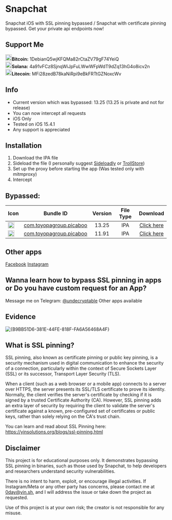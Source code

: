 # Snapchat

Snapchat iOS with SSL pinning bypassed / Snapchat with certificate pinning bypassed.
Get your private api endpoints now!

## Support Me
<img src="https://cdn-icons-png.flaticon.com/512/5968/5968260.png" width="20">**Bitcoin:** 1DebianQ5wjKFQMa82rCtaZV79gF74YeiQ   
<img src="https://upload.wikimedia.org/wikipedia/en/thumb/b/b9/Solana_logo.png/252px-Solana_logo.png" width="20">**Solana:** 4a91vFCz8SjnqWiJpFuLWwWFpWdT9dZq13hG4o8icv2n   
<img src="https://cdn.freebiesupply.com/logos/large/2x/litecoin-logo-png-transparent.png" width="20">**Litecoin:** MFi28zedB78kaNiRpi9eBkFRTtGZNoxcWv   

## Info

- Current version which was bypassed: 13.25 (13.25 is private and not for release)
- You can now intercept all requests
- iOS Only
- Tested on iOS 15.4.1
- Any support is appreciated
 
## Installation
1. Download the IPA file
2. Sideload the file (I personally suggest [Sideloadly](https://sideloadly.io/) or [TrollStore](https://github.com/opa334/TrollStore))
3. Set up the proxy before starting the app (Was tested only with mitmproxy)
4. Intercept

## Bypassed:

| Icon | Bundle ID | Version | File Type | Download |
| ------------------ |:------:|:------:|:------:|:------:|
| <img src="https://cdn-icons-png.flaticon.com/512/3670/3670166.png" width="20">| [com.toyopagroup.picaboo](https://github.com/culturally/Snapchat-SSL-Pinning-bypass-ios/releases/download/13.25/Snapchat13.25.ipa) | 13.25 | IPA | [Click here](https://github.com/culturally/Snapchat-SSL-Pinning-bypass-ios/releases/download/13.25/Snapchat13.25.ipa) |
| <img src="https://cdn-icons-png.flaticon.com/512/3670/3670166.png" width="20">| [com.toyopagroup.picaboo](https://github.com/culturally/Snapchat-SSL-Pinning-bypass-ios/releases/download/11.91/Snapchat11.91.ipa) | 11.91 | IPA | [Click here](https://github.com/culturally/Snapchat-SSL-Pinning-bypass-ios/releases/download/11.91/Snapchat11.91.ipa) |



## Other apps
[Facebook](https://github.com/culturally/Facebook-iOS-SSL-pinning-bypass/)
[Instagram](https://github.com/culturally/Instagram-iOS-SSL-pinning-bypass)

## Wanna learn how to bypass SSL pinning in apps or Do you have custom request for an App?
Message me on Telegram: [@undecryptable](https://t.me/undecryptable)
Other apps available

## Evidence

![{B9BB51D6-381E-44FE-818F-FA6A56468A4F}](https://github.com/user-attachments/assets/d8b0f022-8c07-4588-ad37-c04359e218f7)


## What is SSL pinning?

SSL pinning, also known as certificate pinning or public key pinning, is a security mechanism used in digital communication to enhance the security of a connection, particularly within the context of Secure Sockets Layer (SSL) or its successor, Transport Layer Security (TLS).

When a client (such as a web browser or a mobile app) connects to a server over HTTPS, the server presents its SSL/TLS certificate to prove its identity. Normally, the client verifies the server's certificate by checking if it is signed by a trusted Certificate Authority (CA). However, SSL pinning adds an extra layer of security by requiring the client to validate the server's certificate against a known, pre-configured set of certificates or public keys, rather than solely relying on the CA's trust chain.

You can learn and read about SSL Pinning here: https://yinsolutions.org/blogs/ssl-pinning.html

## Disclaimer
This project is for educational purposes only. It demonstrates bypassing SSL pinning in binaries, such as those used by Snapchat, to help developers and researchers understand security vulnerabilities.

There is no intent to harm, exploit, or encourage illegal activities. If Instagram/Meta or any other party has concerns, please contact me at 0day@yin.sh, and I will address the issue or take down the project as requested.

Use of this project is at your own risk; the creator is not responsible for any misuse.

